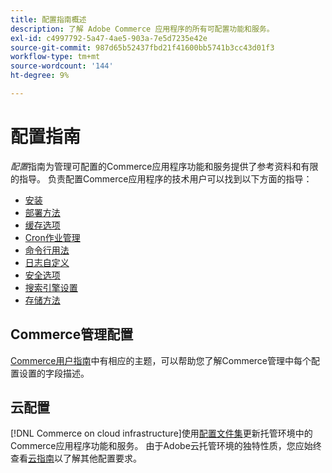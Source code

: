 ```yaml
---
title: 配置指南概述
description: 了解 Adobe Commerce 应用程序的所有可配置功能和服务。
exl-id: c4997792-5a47-4ae5-903a-7e5d7235e42e
source-git-commit: 987d65b52437fbd21f41600bb5741b3cc43d01f3
workflow-type: tm+mt
source-wordcount: '144'
ht-degree: 9%

---
```


# 配置指南

_配置_&#x200B;指南为管理可配置的Commerce应用程序功能和服务提供了参考资料和有限的指导。 负责配置Commerce应用程序的技术用户可以找到以下方面的指导：

- [安装](../configuration/bootstrap/initialization.md)
- [部署方法](../configuration/deployment/overview.md)
- [缓存选项](../configuration/cache/caching-overview.md)
- [Cron作业管理](../configuration/cron/custom-cron.md)
- [命令行用法](../configuration/cli/config-cli.md)
- [日志自定义](../configuration/logs/custom-logging.md)
- [安全选项](../configuration/security/overview.md)
- [搜索引擎设置](../configuration/search/configure-search-engine.md)
- [存储方法](../configuration/storage/memcached.md)

## Commerce管理配置

[Commerce用户指南](https://experienceleague.adobe.com/zh-hans/docs/commerce-admin/config/guide-overview)中有相应的主题，可以帮助您了解Commerce管理中每个配置设置的字段描述。

## 云配置

[!DNL Commerce on cloud infrastructure]使用[配置文件集](https://experienceleague.adobe.com/docs/commerce-cloud-service/user-guide/configure/overview.html?lang=zh-Hans)更新托管环境中的Commerce应用程序功能和服务。 由于Adobe云托管环境的独特性质，您应始终查看[云指南](https://experienceleague.adobe.com/docs/commerce-cloud-service/user-guide/overview.html?lang=zh-Hans)以了解其他配置要求。

